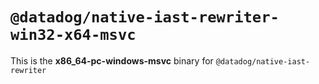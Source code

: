 # `@datadog/native-iast-rewriter-win32-x64-msvc`

This is the **x86_64-pc-windows-msvc** binary for `@datadog/native-iast-rewriter`
